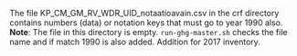 The file KP_CM_GM_RV_WDR_UID_notaatioavain.csv in the crf directory
contains numbers (data) or notation keys that must go to year 1990 also.
**Note**: The file in this directory is empty. `run-ghg-master.sh`
checks the file name and if match 1990 is also added.
Addition for 2017 inventory.
